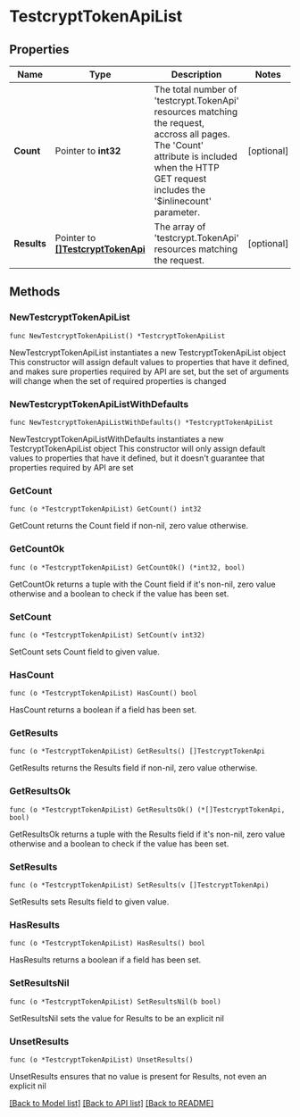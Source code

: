 # TestcryptTokenApiList

## Properties

Name | Type | Description | Notes
------------ | ------------- | ------------- | -------------
**Count** | Pointer to **int32** | The total number of &#39;testcrypt.TokenApi&#39; resources matching the request, accross all pages. The &#39;Count&#39; attribute is included when the HTTP GET request includes the &#39;$inlinecount&#39; parameter. | [optional] 
**Results** | Pointer to [**[]TestcryptTokenApi**](testcrypt.TokenApi.md) | The array of &#39;testcrypt.TokenApi&#39; resources matching the request. | [optional] 

## Methods

### NewTestcryptTokenApiList

`func NewTestcryptTokenApiList() *TestcryptTokenApiList`

NewTestcryptTokenApiList instantiates a new TestcryptTokenApiList object
This constructor will assign default values to properties that have it defined,
and makes sure properties required by API are set, but the set of arguments
will change when the set of required properties is changed

### NewTestcryptTokenApiListWithDefaults

`func NewTestcryptTokenApiListWithDefaults() *TestcryptTokenApiList`

NewTestcryptTokenApiListWithDefaults instantiates a new TestcryptTokenApiList object
This constructor will only assign default values to properties that have it defined,
but it doesn't guarantee that properties required by API are set

### GetCount

`func (o *TestcryptTokenApiList) GetCount() int32`

GetCount returns the Count field if non-nil, zero value otherwise.

### GetCountOk

`func (o *TestcryptTokenApiList) GetCountOk() (*int32, bool)`

GetCountOk returns a tuple with the Count field if it's non-nil, zero value otherwise
and a boolean to check if the value has been set.

### SetCount

`func (o *TestcryptTokenApiList) SetCount(v int32)`

SetCount sets Count field to given value.

### HasCount

`func (o *TestcryptTokenApiList) HasCount() bool`

HasCount returns a boolean if a field has been set.

### GetResults

`func (o *TestcryptTokenApiList) GetResults() []TestcryptTokenApi`

GetResults returns the Results field if non-nil, zero value otherwise.

### GetResultsOk

`func (o *TestcryptTokenApiList) GetResultsOk() (*[]TestcryptTokenApi, bool)`

GetResultsOk returns a tuple with the Results field if it's non-nil, zero value otherwise
and a boolean to check if the value has been set.

### SetResults

`func (o *TestcryptTokenApiList) SetResults(v []TestcryptTokenApi)`

SetResults sets Results field to given value.

### HasResults

`func (o *TestcryptTokenApiList) HasResults() bool`

HasResults returns a boolean if a field has been set.

### SetResultsNil

`func (o *TestcryptTokenApiList) SetResultsNil(b bool)`

 SetResultsNil sets the value for Results to be an explicit nil

### UnsetResults
`func (o *TestcryptTokenApiList) UnsetResults()`

UnsetResults ensures that no value is present for Results, not even an explicit nil

[[Back to Model list]](../README.md#documentation-for-models) [[Back to API list]](../README.md#documentation-for-api-endpoints) [[Back to README]](../README.md)



